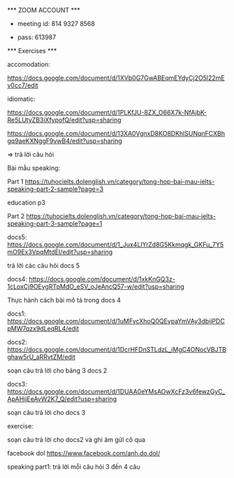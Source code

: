 *** ZOOM ACCOUNT ***

* meeting id: 814 9327 8568

* pass: 613987

*** Exercises ***

accomodation:

https://docs.google.com/document/d/1XVb0G7GwABEqmEYdyCj2O5l22mEv0cc7/edit

idiomatic:

https://docs.google.com/document/d/1PLKfJU-8ZX_O66X7k-NfAjbK-Re5LUtyZB3iXfypofQ/edit?usp=sharing

https://docs.google.com/document/d/13XA0VgnxD8KO8DKhlSUNqnFCXBhgq9aeKXNggF9vwB4/edit?usp=sharing

=> trả lời câu hỏi


Bài mẫu speaking:

Part 1
https://tuhocielts.dolenglish.vn/category/tong-hop-bai-mau-ielts-speaking-part-2-sample?page=3

education p3

Part 2
https://tuhocielts.dolenglish.vn/category/tong-hop-bai-mau-ielts-speaking-part-3-sample?page=1

 
 
docs5: https://docs.google.com/document/d/1_Jux4LIYrZd8G5Kkmqgk_GKFu_7Y5mO9Ex3VpqMtdEI/edit?usp=sharing

trả lời các câu hỏi docs 5

docs4: https://docs.google.com/document/d/1xkKnGQ3z-1cLoxCj9OEygRTpMdO_eSV_oJeAncQ57-w/edit?usp=sharing

Thực hành cách bài mô tả trong docs 4

docs1: 
https://docs.google.com/document/d/1uMFycXhoQ0QEypaYmVAy3dbijPDCpMW7qzx9dLeqRL4/edit

docs2:
https://docs.google.com/document/d/1DcrHFDnSTLdzL_iMgC4ONocVBJTBghaw5rU_aRRvtZM/edit

soạn câu trả lời cho bảng 3 docs 2

docs3: https://docs.google.com/document/d/1DUAA0eYMsAOwXcFz3v6fewzGyC_ApAHijEeAvW2K7_Q/edit?usp=sharing

soạn câu trả lời cho docs 3

exercise:

soạn câu trả lời cho docs2 và ghi âm gửi cô qua
 
facebook dol https://www.facebook.com/anh.do.dol/

speaking part1: trả lời mỗi câu hỏi 3 đến 4 câu
